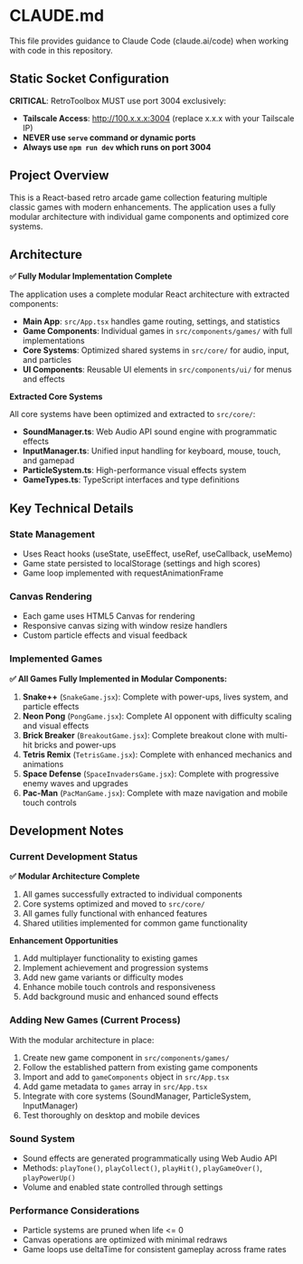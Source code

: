 # CLAUDE.md

This file provides guidance to Claude Code (claude.ai/code) when working with code in this repository.

## Static Socket Configuration

**CRITICAL**: RetroToolbox MUST use port 3004 exclusively:
- **Tailscale Access**: http://100.x.x.x:3004 (replace x.x.x with your Tailscale IP)
- **NEVER use `serve` command or dynamic ports**
- **Always use `npm run dev` which runs on port 3004**

## Project Overview

This is a React-based retro arcade game collection featuring multiple classic games with modern enhancements. The application uses a fully modular architecture with individual game components and optimized core systems.

## Architecture

**✅ Fully Modular Implementation Complete**

The application uses a complete modular React architecture with extracted components:
- **Main App**: `src/App.tsx` handles game routing, settings, and statistics
- **Game Components**: Individual games in `src/components/games/` with full implementations
- **Core Systems**: Optimized shared systems in `src/core/` for audio, input, and particles
- **UI Components**: Reusable UI elements in `src/components/ui/` for menus and effects

**Extracted Core Systems**

All core systems have been optimized and extracted to `src/core/`:
- **SoundManager.ts**: Web Audio API sound engine with programmatic effects
- **InputManager.ts**: Unified input handling for keyboard, mouse, touch, and gamepad
- **ParticleSystem.ts**: High-performance visual effects system
- **GameTypes.ts**: TypeScript interfaces and type definitions

## Key Technical Details

### State Management
- Uses React hooks (useState, useEffect, useRef, useCallback, useMemo)
- Game state persisted to localStorage (settings and high scores)
- Game loop implemented with requestAnimationFrame

### Canvas Rendering
- Each game uses HTML5 Canvas for rendering
- Responsive canvas sizing with window resize handlers
- Custom particle effects and visual feedback

### Implemented Games

**✅ All Games Fully Implemented in Modular Components:**
1. **Snake++** (`SnakeGame.jsx`): Complete with power-ups, lives system, and particle effects
2. **Neon Pong** (`PongGame.jsx`): Complete AI opponent with difficulty scaling and visual effects  
3. **Brick Breaker** (`BreakoutGame.jsx`): Complete breakout clone with multi-hit bricks and power-ups
4. **Tetris Remix** (`TetrisGame.jsx`): Complete with enhanced mechanics and animations
5. **Space Defense** (`SpaceInvadersGame.jsx`): Complete with progressive enemy waves and upgrades
6. **Pac-Man** (`PacManGame.jsx`): Complete with maze navigation and mobile touch controls

## Development Notes

### Current Development Status

**✅ Modular Architecture Complete**
1. All games successfully extracted to individual components
2. Core systems optimized and moved to `src/core/`
3. All games fully functional with enhanced features
4. Shared utilities implemented for common game functionality

**Enhancement Opportunities**
1. Add multiplayer functionality to existing games
2. Implement achievement and progression systems
3. Add new game variants or difficulty modes
4. Enhance mobile touch controls and responsiveness
5. Add background music and enhanced sound effects

### Adding New Games (Current Process)
With the modular architecture in place:
1. Create new game component in `src/components/games/`
2. Follow the established pattern from existing game components
3. Import and add to `gameComponents` object in `src/App.tsx`
4. Add game metadata to `games` array in `src/App.tsx`
5. Integrate with core systems (SoundManager, ParticleSystem, InputManager)
6. Test thoroughly on desktop and mobile devices

### Sound System
- Sound effects are generated programmatically using Web Audio API
- Methods: `playTone()`, `playCollect()`, `playHit()`, `playGameOver()`, `playPowerUp()`
- Volume and enabled state controlled through settings

### Performance Considerations
- Particle systems are pruned when life <= 0
- Canvas operations are optimized with minimal redraws
- Game loops use deltaTime for consistent gameplay across frame rates